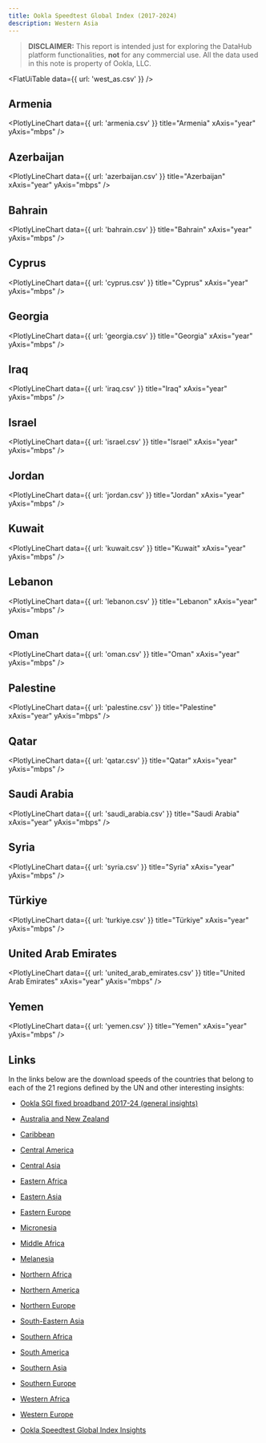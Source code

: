 ```yaml
---
title: Ookla Speedtest Global Index (2017-2024)
description: Western Asia
---
```


> **DISCLAIMER:** This report is intended just for exploring the DataHub platform functionalities, **not** for any commercial use. All the data used in this note is property of Ookla, LLC.

<FlatUiTable
  data={{
    url: 'west_as.csv'
  }}
/>

## Armenia

<PlotlyLineChart
  data={{
    url: 'armenia.csv'
  }}
  title="Armenia"
  xAxis="year"
  yAxis="mbps"
/>

## Azerbaijan

<PlotlyLineChart
  data={{
    url: 'azerbaijan.csv'
  }}
  title="Azerbaijan"
  xAxis="year"
  yAxis="mbps"
/>

## Bahrain

<PlotlyLineChart
  data={{
    url: 'bahrain.csv'
  }}
  title="Bahrain"
  xAxis="year"
  yAxis="mbps"
/>

## Cyprus

<PlotlyLineChart
  data={{
    url: 'cyprus.csv'
  }}
  title="Cyprus"
  xAxis="year"
  yAxis="mbps"
/>

## Georgia

<PlotlyLineChart
  data={{
    url: 'georgia.csv'
  }}
  title="Georgia"
  xAxis="year"
  yAxis="mbps"
/>

## Iraq

<PlotlyLineChart
  data={{
    url: 'iraq.csv'
  }}
  title="Iraq"
  xAxis="year"
  yAxis="mbps"
/>

## Israel

<PlotlyLineChart
  data={{
    url: 'israel.csv'
  }}
  title="Israel"
  xAxis="year"
  yAxis="mbps"
/>

## Jordan

<PlotlyLineChart
  data={{
    url: 'jordan.csv'
  }}
  title="Jordan"
  xAxis="year"
  yAxis="mbps"
/>

## Kuwait

<PlotlyLineChart
  data={{
    url: 'kuwait.csv'
  }}
  title="Kuwait"
  xAxis="year"
  yAxis="mbps"
/>

## Lebanon

<PlotlyLineChart
  data={{
    url: 'lebanon.csv'
  }}
  title="Lebanon"
  xAxis="year"
  yAxis="mbps"
/>

## Oman

<PlotlyLineChart
  data={{
    url: 'oman.csv'
  }}
  title="Oman"
  xAxis="year"
  yAxis="mbps"
/>

## Palestine

<PlotlyLineChart
  data={{
    url: 'palestine.csv'
  }}
  title="Palestine"
  xAxis="year"
  yAxis="mbps"
/>

## Qatar

<PlotlyLineChart
  data={{
    url: 'qatar.csv'
  }}
  title="Qatar"
  xAxis="year"
  yAxis="mbps"
/>

## Saudi Arabia

<PlotlyLineChart
  data={{
    url: 'saudi_arabia.csv'
  }}
  title="Saudi Arabia"
  xAxis="year"
  yAxis="mbps"
/>

## Syria

<PlotlyLineChart
  data={{
    url: 'syria.csv'
  }}
  title="Syria"
  xAxis="year"
  yAxis="mbps"
/>

## Türkiye

<PlotlyLineChart
  data={{
    url: 'turkiye.csv'
  }}
  title="Türkiye"
  xAxis="year"
  yAxis="mbps"
/>

## United Arab Emirates

<PlotlyLineChart
  data={{
    url: 'united_arab_emirates.csv'
  }}
  title="United Arab Emirates"
  xAxis="year"
  yAxis="mbps"
/>

## Yemen

<PlotlyLineChart
  data={{
    url: 'yemen.csv'
  }}
  title="Yemen"
  xAxis="year"
  yAxis="mbps"
/>

## Links

In the links below are the download speeds of the countries that belong to each of the 21 regions defined by the UN and other interesting insights:

- [Ookla SGI fixed broadband 2017-24 (general insights)](https://datahub.io/@cheredia19/ookla-speedtest-global-index-fixed-broadband-2017-2024)

- [Australia and New Zealand](https://datahub.io/@cheredia19/ookla-sgi-broadband-2017-24-aus-nz)

- [Caribbean](https://datahub.io/@cheredia19/ookla-sgi-broadband-2017-24-cb)

- [Central America](https://datahub.io/@cheredia19/ookla-sgi-broadband-2017-24-cent-am)

- [Central Asia](https://datahub.io/@cheredia19/ookla-sgi-broadband-2017-24-cent-as)

- [Eastern Africa](https://datahub.io/@cheredia19/ookla-sgi-broadband-2017-24-east-af)

- [Eastern Asia](https://datahub.io/@cheredia19/ookla-sgi-broadband-2017-24-east-as)

- [Eastern Europe](https://datahub.io/@cheredia19/ookla-sgi-broadband-2017-24-east-eu)

- [Micronesia](https://datahub.io/@cheredia19/ookla-sgi-broadband-2017-24-mcn)

- [Middle Africa](https://datahub.io/@cheredia19/ookla-sgi-broadband-2017-24-mid-af)

- [Melanesia](https://datahub.io/@cheredia19/ookla-sgi-broadband-2017-24-mln)

- [Northern Africa](https://datahub.io/@cheredia19/ookla-sgi-broadband-2017-24-nor-af)

- [Northern America](https://datahub.io/@cheredia19/ookla-sgi-broadband-2017-24-nor-am)

- [Northern Europe](https://datahub.io/@cheredia19/ookla-sgi-broadband-2017-24-nor-eu)

- [South-Eastern Asia](https://datahub.io/@cheredia19/ookla-sgi-broadband-2017-24-se-as)

- [Southern Africa](https://datahub.io/@cheredia19/ookla-sgi-broadband-2017-24-sou-af)

- [South America](https://datahub.io/@cheredia19/ookla-sgi-broadband-2017-24-sou-am)

- [Southern Asia](https://datahub.io/@cheredia19/ookla-sgi-broadband-2017-24-sou-as)

- [Southern Europe](https://datahub.io/@cheredia19/ookla-sgi-broadband-2017-24-sou-eu)

- [Western Africa](https://datahub.io/@cheredia19/ookla-sgi-broadband-2017-24-west-af)

- [Western Europe](https://datahub.io/@cheredia19/ookla-sgi-broadband-2017-24-west-eu)

- [Ookla Speedtest Global Index Insights](https://datahub.io/@cheredia19/ookla-speedtest-global-index-insights)
